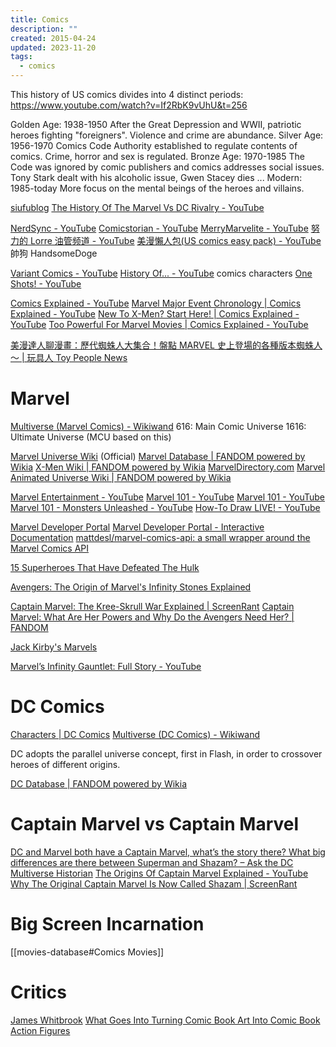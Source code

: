 ```yaml
---
title: Comics
description: ""
created: 2015-04-24
updated: 2023-11-20
tags:
  - comics
---
```


This history of US comics divides into 4 distinct periods:
<https://www.youtube.com/watch?v=If2RbK9vUhU&t=256>

Golden Age: 1938-1950
After the Great Depression and WWII, patriotic heroes fighting "foreigners". Violence and crime are abundance.
Silver Age: 1956-1970
Comics Code Authority established to regulate contents of comics. Crime, horror and sex is regulated.
Bronze Age: 1970-1985
The Code was ignored by comic publishers and comics addresses social issues. Tony Stark dealt with his alcoholic issue, Gwen Stacey dies ...
Modern: 1985-today
More focus on the mental beings of the heroes and villains.

[siufublog](https://siufublog.wordpress.com/)
[The History Of The Marvel Vs DC Rivalry - YouTube](https://www.youtube.com/watch?v=sXmyW7rCVR0)

[NerdSync - YouTube](https://www.youtube.com/@NerdSyncProductions)
[Comicstorian - YouTube](https://www.youtube.com/@comicstorian)
[MerryMarvelite - YouTube](https://www.youtube.com/@MerryMarvelite)
[努力的 Lorre 油管频道 - YouTube](https://www.youtube.com/@lorre1349)
[美漫懶人包(US comics easy pack) - YouTube](https://www.youtube.com/playlist?list=PLSYYuRn7FAnX5FQjaTH51siG6bPP7JslH) 帥狗 HandsomeDoge

[Variant Comics - YouTube](https://www.youtube.com/@variant)
[History Of... - YouTube](https://www.youtube.com/playlist?list=PL92anhRfLV9IlgS10t4BhlBR6e2s7ZoWL) comics characters
[One Shots! - YouTube](https://www.youtube.com/playlist?list=PL92anhRfLV9Lyqxv3wCONNfSB25D3loVN)

[Comics Explained - YouTube](https://www.youtube.com/@comics_explained)
[Marvel Major Event Chronology | Comics Explained - YouTube](https://www.youtube.com/playlist?list=PL9sO35KZL50yZh5dXW-7l93VZp7Ct4vYA)
[New To X-Men? Start Here! | Comics Explained - YouTube](https://www.youtube.com/playlist?list=PL9sO35KZL50y6mF4N-NCUXeAtj9P78_Cp)
[Too Powerful For Marvel Movies | Comics Explained - YouTube](https://www.youtube.com/playlist?list=PL9sO35KZL50w5_ObILpwuVvbsZCPFAIak)

[美漫達人聊漫畫：歷代蜘蛛人大集合！盤點 MARVEL 史上登場的各種版本蜘蛛人～ | 玩具人 Toy People News](https://www.toy-people.com/?p=39013)

# Marvel

[Multiverse (Marvel Comics) - Wikiwand](<https://www.wikiwand.com/en/Multiverse_(Marvel_Comics)>)
616: Main Comic Universe
1616: Ultimate Universe (MCU based on this)

[Marvel Universe Wiki](http://marvel.com/universe/Main_Page) (Official)
[Marvel Database | FANDOM powered by Wikia](https://marvel.fandom.com/wiki/Marvel_Database)
[X-Men Wiki | FANDOM powered by Wikia](https://x-men.fandom.com/wiki/X-Men_Wiki)
[MarvelDirectory.com](http://www.marveldirectory.com/index.htm)
[Marvel Animated Universe Wiki | FANDOM powered by Wikia](https://marvelanimated.fandom.com/wiki/Marvel_Animated_Universe_Wiki)

[Marvel Entertainment - YouTube](https://www.youtube.com/c/marvel)
[Marvel 101 - YouTube](https://www.youtube.com/playlist?list=PLK5HARgNfgj-PrPFWJ18sMP1ikSvKP8IW)
[Marvel 101 - YouTube](https://www.youtube.com/playlist?list=PLK5HARgNfgj9PzWN_8236ehpoGcrjdBgL)
[Marvel 101 - Monsters Unleashed - YouTube](https://www.youtube.com/playlist?list=PLK5HARgNfgj_Fj49LrFvpxPDK42UpkYhT)
[How-To Draw LIVE! - YouTube](https://www.youtube.com/playlist?list=PLK5HARgNfgj8rW0EIVOLESQRHYW0QY2j8)

[Marvel Developer Portal](http://developer.marvel.com/)
[Marvel Developer Portal - Interactive Documentation](https://developer.marvel.com/docs)
[mattdesl/marvel-comics-api: a small wrapper around the Marvel Comics API](https://github.com/mattdesl/marvel-comics-api)

[15 Superheroes That Have Defeated The Hulk](http://screenrant.com/superheroes-that-have-defeated-the-hulk/)

[Avengers: The Origin of Marvel's Infinity Stones Explained](https://screenrant.com/marvel-infinity-stones-origin-comics-explained/)

[Captain Marvel: The Kree-Skrull War Explained | ScreenRant](https://screenrant.com/captain-marvel-kree-skull-war-comics/)
[Captain Marvel: What Are Her Powers and Why Do the Avengers Need Her? | FANDOM](https://www.fandom.com/articles/captain-marvel-powers)

[Jack Kirby's Marvels](https://www.imaginaryworldspodcast.org/jack-kirby-s-marvels.html)

[Marvel’s Infinity Gauntlet: Full Story - YouTube](https://www.youtube.com/watch?v=vxw00NkUugo)

# DC Comics

[Characters | DC Comics](http://www.dccomics.com/characters)
[Multiverse (DC Comics) - Wikiwand](<https://www.wikiwand.com/en/Multiverse_(DC_Comics)>)

DC adopts the parallel universe concept, first in Flash, in order to crossover heroes of different origins.

[DC Database | FANDOM powered by Wikia](https://dc.fandom.com/wiki/DC_Comics_Database)

# Captain Marvel vs Captain Marvel

[DC and Marvel both have a Captain Marvel, what’s the story there? What big differences are there between Superman and Shazam? – Ask the DC Multiverse Historian](https://dcmultiversehistorian.wordpress.com/2014/12/03/dc-and-marvel-both-have-a-captain-marvel-whats-the-story-there-also-what-big-differences-are-there-between-superman-and-shazam/amp/)
[The Origins Of Captain Marvel Explained - YouTube](https://www.youtube.com/watch?v=SAQ8ha08oPM)
[Why The Original Captain Marvel Is Now Called Shazam | ScreenRant](https://screenrant.com/captain-marvel-original-shazam-name-explained/)

# Big Screen Incarnation

[[movies-database#Comics Movies]]

# Critics

[James Whitbrook](http://kinja.com/Ursus-Veritas)
[What Goes Into Turning Comic Book Art Into Comic Book Action Figures](http://toybox.io9.com/what-goes-into-turning-comic-book-art-into-comic-book-a-1697029147)

